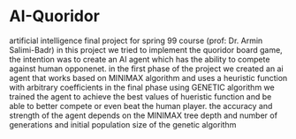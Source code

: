 # AI-Quoridor
artificial intelligence final project for spring 99 course (prof: Dr. Armin Salimi-Badr)
in this project we tried to implement the quoridor board game, the intention was to create an AI agent which has the ability to compete against human opponenet.
in the first phase of the project we created an ai agent that works based on MINIMAX algorithm and uses a heuristic function with arbitrary coefficients in the final phase
using GENETIC algorithm we trained the agent to achieve the best values of hueristic function and be able to better compete or even beat the human player. the accuracy and strength of the agent depends on the MINIMAX tree depth and number of generations and initial population size of the genetic algorithm
